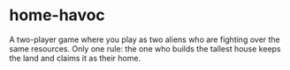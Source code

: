 # home-havoc
A two-player game where you play as two aliens who are fighting over the same resources. Only one rule: the one who builds the tallest house keeps the land and claims it as their home.
